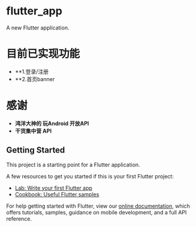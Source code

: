 # flutter_app

A new Flutter application.

# 目前已实现功能
 * **1.登录/注册
 * **2.首页banner
  
# 感谢
 * **鸿洋大神的 玩Android 开放API**
 * **干货集中营 API** 

## Getting Started

This project is a starting point for a Flutter application.

A few resources to get you started if this is your first Flutter project:

- [Lab: Write your first Flutter app](https://flutter.dev/docs/get-started/codelab)
- [Cookbook: Useful Flutter samples](https://flutter.dev/docs/cookbook)

For help getting started with Flutter, view our
[online documentation](https://flutter.dev/docs), which offers tutorials,
samples, guidance on mobile development, and a full API reference.
